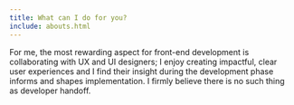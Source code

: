 ```yaml
---
title: What can I do for you?
include: abouts.html
---
```


For me, the most rewarding aspect for front-end development is collaborating with UX and UI designers; I enjoy creating
impactful, clear user experiences and I find their insight during the development phase informs and shapes implementation. I firmly believe there is no such thing as developer handoff.
